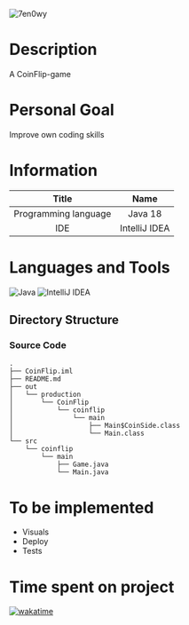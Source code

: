 ![7en0wy](https://user-images.githubusercontent.com/72759116/225460928-749e65b1-ccff-4bad-90e9-1e6faf21c52e.gif)

# Description
A CoinFlip-game

# Personal Goal
Improve own coding skills

# Information
|        Title         |     Name      | 
|:--------------------:|:-------------:|
| Programming language |   Java 18     | 
|         IDE          | IntelliJ IDEA | 

# Languages and Tools
![Java](https://img.shields.io/badge/java-%23ED8B00.svg?style=for-the-badge&logo=java&logoColor=white)
![IntelliJ IDEA](https://img.shields.io/badge/IntelliJIDEA-000000.svg?style=for-the-badge&logo=intellij-idea&logoColor=white)  

## Directory Structure
### Source Code
```
.
├── CoinFlip.iml
├── README.md
├── out
│   └── production
│       └── CoinFlip
│           └── coinflip
│               └── main
│                   ├── Main$CoinSide.class
│                   └── Main.class
└── src
    └── coinflip
        └── main
            ├── Game.java
            └── Main.java
```

# To be implemented
* Visuals
* Deploy
* Tests

# Time spent on project
[![wakatime](https://wakatime.com/badge/user/d3f10ce3-5913-47b5-a908-6228fe4d4225/project/83f7df7b-9381-433c-af4e-6af9a493c13a.svg)](https://wakatime.com/badge/user/d3f10ce3-5913-47b5-a908-6228fe4d4225/project/83f7df7b-9381-433c-af4e-6af9a493c13a)
